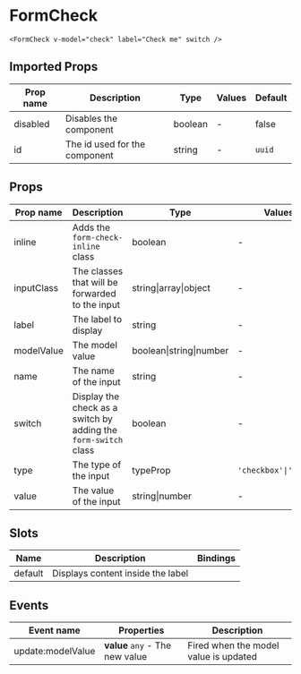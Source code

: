 # FormCheck

```vue
<FormCheck v-model="check" label="Check me" switch />
```

## Imported Props

| Prop name | Description                   | Type    | Values | Default |
| --------- | ----------------------------- | ------- | ------ | ------- |
| disabled  | Disables the component        | boolean | -      | false   |
| id        | The id used for the component | string  | -      | `uuid`  |

## Props

| Prop name  | Description                                                     | Type                    | Values                | Default   |
| ---------- | --------------------------------------------------------------- | ----------------------- | --------------------- | --------- |
| inline     | Adds the `form-check-inline` class                              | boolean                 | -                     | false     |
| inputClass | The classes that will be forwarded to the input                 | string\|array\|object   | -                     | undefined |
| label      | The label to display                                            | string                  | -                     | undefined |
| modelValue | The model value                                                 | boolean\|string\|number | -                     | false     |
| name       | The name of the input                                           | string                  | -                     | undefined |
| switch     | Display the check as a switch by adding the `form-switch` class | boolean                 | -                     | false     |
| type       | The type of the input                                           | typeProp                | `'checkbox'\|'radio'` |           |
| value      | The value of the input                                          | string\|number          | -                     | undefined |

## Slots

| Name    | Description                       | Bindings |
| ------- | --------------------------------- | -------- |
| default | Displays content inside the label |          |

## Events

| Event name        | Properties                      | Description                           |
| ----------------- | ------------------------------- | ------------------------------------- |
| update:modelValue | **value** `any` - The new value | Fired when the model value is updated |
